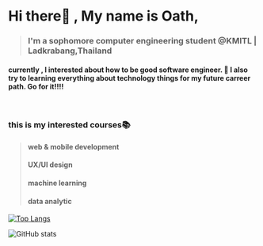 # Hi there👋 , My name is Oath,
> ### I'm a sophomore computer engineering student @KMITL | Ladkrabang,Thailand

#### currently , I interested about how to be good software engineer. 🤣 I also try to learning everything about technology things for my future carreer path. Go for it!!!!
<br />

### this is my interested courses📚
> ####  web & mobile development 
> ####  UX/UI design 
> ####  machine learning 
> ####  data analytic 


[![Top Langs](https://github-readme-stats.vercel.app/api/top-langs/?username=aphisit-ths&layout=compact)](https://github.com/anuraghazra/github-readme-stats)


![GitHub stats](https://github-readme-stats.vercel.app/api?username=aphisit-ths&show_icons=true)  



